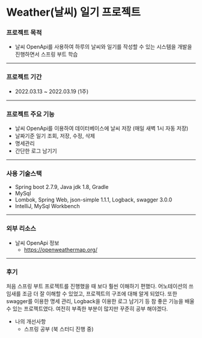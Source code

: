 # Weather(날씨) 일기 프로젝트

### 프로젝트 목적
* 날씨 OpenApi를 사용하여 하루의 날씨와 일기를 작성할 수 있는 시스템을 개발을 진행하면서 스프링 부트 학습
---
### 프로젝트 기간
* 2022.03.13 ~ 2022.03.19 (1주)
---
### 프로젝트 주요 기능 
* 날씨 OpenApi를 이용하여 데이터베이스에 날씨 저장 (매일 새벽 1시 자동 저장)
* 날짜기준 일기 조회, 저장, 수정, 삭제
* 명세관리
* 간단한 로그 남기기

---
### 사용 기술스택
- Spring boot 2.7.9, Java jdk 1.8, Gradle
- MySql
- Lombok, Spring Web, json-simple 1.1.1, Logback, swagger 3.0.0
- IntelliJ, MySql Workbench
---
### 외부 리소스
* 날씨 OpenApi 정보
    * https://openweathermap.org/
---
### 후기
처음 스프링 부트 프로젝트를 진행했을 때 보다 훨씬 이해하기 편했다.
어노테이션의 쓰임새를 조금 더 잘 이해할 수 있었고, 프로젝트의 구조에 대해 알게 되었다.
또한 swagger를 이용한 명세 관리, Logback을 이용한 로그 남기기 등 참 좋은 기능을 배울 수 있는 프로젝트였다.
여전히 부족한 부분이 많지만 꾸준히 공부 해야겠다.

- 나의 개선사항
    - 스프링 공부 (북 스터디 진행 중)
